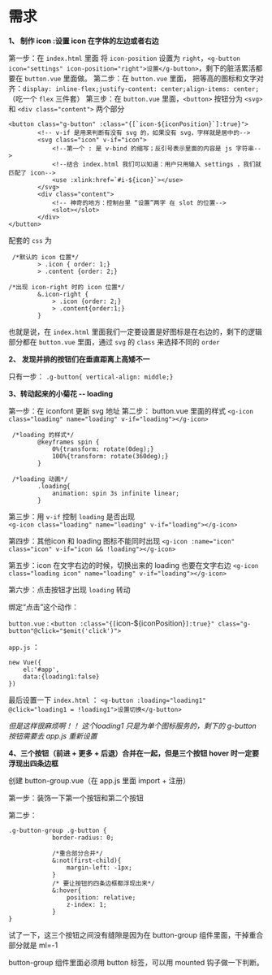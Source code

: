 # 需求
**1、 制作 icon :设置 icon 在字体的左边或者右边**

第一步：在 `index.html` 里面 将 `icon-position` 设置为 `right`，`<g-button icon="settings" icon-position="right">设置</g-button>`，剩下的脏活累活都要在 `button.vue` 里面做。
第二步：在 `button.vue` 里面， 把等高的图标和文字对齐：`display: inline-flex;justify-content: center;align-items: center;`（吃一个 `flex` 三件套）
第三步：在 `button.vue` 里面，`<button>` 按钮分为 `<svg>` 和 `<div class="content">` 两个部分
```
<button class="g-button" :class="{[`icon-${iconPosition}`]:true}">
		<!-- v-if 是用来判断有没有 svg 的，如果没有 svg，字样就是居中的-->
        <svg class="icon" v-if="icon">
            <!--第一个 : 是 v-bind 的缩写；反引号表示里面的内容是 js 字符串-->
            <!--结合 index.html 我们可以知道：用户只用输入 settings ，我们就匹配了 icon-->
            <use :xlink:href=`#i-${icon}`></use>
        </svg>
        <div class="content">
            <!-- 神奇的地方：控制台里 “设置”两字 在 slot 的位置-->
            <slot></slot>
        </div>
</button>
```
配套的 `css` 为
```
 /*默认的 icon 位置*/
        > .icon { order: 1;}
        > .content {order: 2;}

/*出现 icon-right 时的 icon 位置*/
        &.icon-right {
            > .icon {order: 2;}
            > .content{order:1;}
        }
```
也就是说，在 `index.html` 里面我们一定要设置是好图标是在右边的，剩下的逻辑部分都在 `button.vue` 里面，通过 `svg` 的 `class` 来选择不同的 `order`

**2、 发现并排的按钮们在垂直距离上高矮不一**

只有一步： `.g-button{ vertical-align: middle;} `

**3、转动起来的小菊花 -- loading**

第一步：在 iconfont 更新 svg 地址
第二步： button.vue 里面的样式
`<g-icon class="loading" name="loading" v-if="loading"></g-icon>`
```
 /*loading 的样式*/
        @keyframes spin {
            0%{transform: rotate(0deg);}
            100%{transform: rotate(360deg);}
        }

 /*loading 动画*/
        .loading{
            animation: spin 3s infinite linear;
        }
```
第三步：用 `v-if` 控制 `loading` 是否出现  
 `<g-icon class="loading" name="loading" v-if="loading"></g-icon>`

第四步：其他icon 和 loading 图标不能同时出现
 `<g-icon :name="icon" class="icon" v-if="icon && !loading"></g-icon>`

第五步：icon 在文字右边的时候，切换出来的 loading 也要在文字右边
 `<g-icon class="loading icon" name="loading" v-if="loading"></g-icon>`

第六步：点击按钮才出现 `loading` 转动

绑定“点击”这个动作：

`button.vue` :
 `<button :class="{[`icon-${iconPosition}`]:true}" class="g-button"@click="$emit('click')">`

`app.js` ：
```
new Vue({
    el:'#app',
    data:{loading1:false}
})
```

最后设置一下 `index.html` ：
 `<g-button :loading="loading1" @click="loading1 = !loading1">设置切换</g-button>`

*但是这样很麻烦啊！！ 这个loading1 只是为单个图标服务的，剩下的 g-button 按钮需要去 app.js 重新设置*

**4、三个按钮（前进 + 更多 + 后退）合并在一起，但是三个按钮 hover 时一定要浮现出四条边框**

创建 button-group.vue（在 app.js 里面 import + 注册）

第一步：装饰一下第一个按钮和第二个按钮

第二步：
```
.g-button-group .g-button {
            border-radius: 0;

		    /*重合部分合并*/
            &:not(first-child){
                margin-left: -1px;
            }
			/* 要让按钮的四条边框都浮现出来*/
            &:hover{
                position: relative;
                z-index: 1;
            }
}
```
试了一下，这三个按钮之间没有缝隙是因为在 button-group 组件里面，干掉重合部分就是 ml=-1

button-group 组件里面必须用 button 标签，可以用 mounted 钩子做一下判断。
